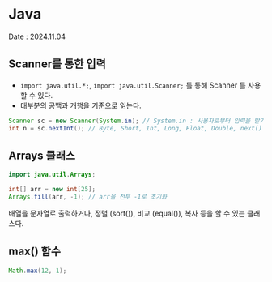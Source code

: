 # Java
Date : 2024.11.04

## Scanner를 통한 입력
- `import java.util.*;`, `import java.util.Scanner;` 를 통해 Scanner 를 사용할 수 있다.
- 대부분의 공백과 개행을 기준으로 읽는다.

```java
Scanner sc = new Scanner(System.in); // System.in : 사용자로부터 입력을 받기 위한 입력 스트림
int n = sc.nextInt(); // Byte, Short, Int, Long, Float, Double, next() (공백 기준), Line (개행 기준)
```

## Arrays 클래스
```java
import java.util.Arrays;

int[] arr = new int[25];
Arrays.fill(arr, -1); // arr을 전부 -1로 초기화
```
배열을 문자열로 출력하거나, 정렬 (sort()), 비교 (equal()), 복사 등을 할 수 있는 클래스다.

## max() 함수
```java
Math.max(12, 1);
```

